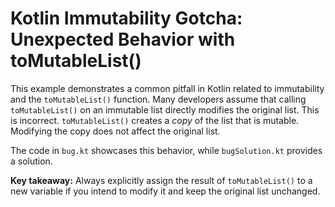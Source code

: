 # Kotlin Immutability Gotcha: Unexpected Behavior with toMutableList()

This example demonstrates a common pitfall in Kotlin related to immutability and the `toMutableList()` function.  Many developers assume that calling `toMutableList()` on an immutable list directly modifies the original list.  This is incorrect. `toMutableList()` creates a *copy* of the list that is mutable. Modifying the copy does not affect the original list. 

The code in `bug.kt` showcases this behavior, while `bugSolution.kt` provides a solution.

**Key takeaway:** Always explicitly assign the result of `toMutableList()` to a new variable if you intend to modify it and keep the original list unchanged.